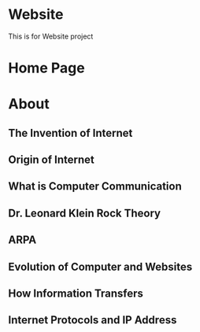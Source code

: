 # Website
This is for Website project
# Home Page 
# About

## The Invention of Internet
## Origin of Internet 
## What is Computer Communication
## Dr. Leonard Klein Rock Theory
## ARPA
## Evolution of Computer and Websites
## How Information Transfers
## Internet Protocols and IP Address

